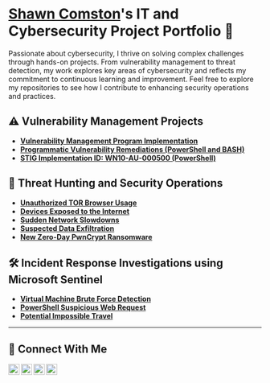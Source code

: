 # <a href="https://www.linkedin.com/in/shawncomston/">Shawn Comston</a>'s IT and Cybersecurity Project Portfolio 🔐

Passionate about cybersecurity, I thrive on solving complex challenges through hands-on projects. From vulnerability management to threat detection, my work explores key areas of cybersecurity and reflects my commitment to continuous learning and improvement. Feel free to explore my repositories to see how I contribute to enhancing security operations and practices.


## ⚠️ Vulnerability Management Projects

- **[Vulnerability Management Program Implementation](https://github.com/scomston/vulnerability-management-program)**
- **[Programmatic Vulnerability Remediations (PowerShell and BASH)](https://github.com/joshcybertest/programmatic-vulnerability-remediations)**
- **[STIG Implementation ID: WN10-AU-000500 (PowerShell)](https://github.com/scomston/DISA_STIGS/blob/main/WN10-AU-000500)**

## 🚨 Threat Hunting and Security Operations

- **[Unauthorized TOR Browser Usage](https://github.com/scomston/threat-hunting-scenario-tor/)**
- **[Devices Exposed to the Internet](https://github.com/scomston/threat-hunting-scenarios-device-exposed-to-the-internet)**
- **[Sudden Network Slowdowns](https://github.com/scomston/threat-hunting-scenario-sudden-network-slowdown)**
- **[Suspected Data Exfiltration](https://github.com/scomston/threat-hunting-scenario-suspected-data-exfiltration)**
- **[New Zero-Day PwnCrypt Ransomware](https://github.com/scomston/threat-hunting-scenario-new-zero-day-pwnCrypt-ransomware)**

## 🛠️ Incident Response Investigations using Microsoft Sentinel
- **[Virtual Machine Brute Force Detection](https://github.com/scomston/incident-response-virtual-machine-brute-force-detection)**
- **[PowerShell Suspicious Web Request](https://github.com/scomston/incident-response-powershell-suspicious-web-request)**
- **[Potential Impossible Travel](https://github.com/scomston/incident-response-potential-impossible-travel)**
<hr/>

## 🤳 Connect With Me

[<img align="left" alt="___________ | YouTube" width="22px" src="https://cdn.jsdelivr.net/npm/simple-icons@v3/icons/youtube.svg" />][youtube]
[<img align="left" alt="___________ | Twitter" width="22px" src="https://cdn.jsdelivr.net/npm/simple-icons@v3/icons/twitter.svg" />][twitter]
[<img align="left" alt="shawncomston__________ | LinkedIn" width="22px" src="https://cdn.jsdelivr.net/npm/simple-icons@v3/icons/linkedin.svg" />][linkedin]
[<img align="left" alt="___________ | Instagram" width="22px" src="https://cdn.jsdelivr.net/npm/simple-icons@v3/icons/instagram.svg" />][instagram]

[twitter]: https://twitter.com/___________
[youtube]: https://www.youtube.com/c/___________
[instagram]: https://www.instagram.com/___________
[linkedin]: https://linkedin.com/in/shawncomston

<!--
<img width="35" alt="image" src="https://github.com/user-attachments/assets/2f41c7cd-5ea8-4475-b451-a37161b6c3fb"> 
<img width="35" alt="image" src="https://github.com/user-attachments/assets/77649969-9910-4994-8b96-74a116cfb2a8">
-->


